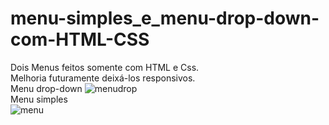 # menu-simples_e_menu-drop-down-com-HTML-CSS
Dois Menus feitos somente com HTML e Css.<br>
Melhoria futuramente deixá-los responsivos.<br>
Menu drop-down
![menudrop](https://user-images.githubusercontent.com/49179422/103835188-5d778e00-5064-11eb-9a88-8e5857d5fb08.png)<br>
Menu simples<br>
![menu](https://user-images.githubusercontent.com/49179422/103835206-67998c80-5064-11eb-8a0d-d8b7ad27f932.PNG)

